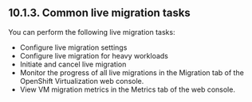 ## 10.1.3. Common live migration tasks

You can perform the following live migration tasks:

- Configure live migration settings
- Configure live migration for heavy workloads
- Initiate and cancel live migration
- Monitor the progress of all live migrations in the Migration tab of the OpenShift Virtualization web console.
- View VM migration metrics in the Metrics tab of the web console.

